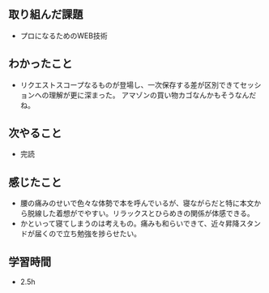 ## 取り組んだ課題
- プロになるためのWEB技術

## わかったこと
- リクエストスコープなるものが登場し、一次保存する差が区別できてセッションへの理解が更に深まった。  アマゾンの買い物カゴなんかもそうなんだね。

## 次やること
- 完読

## 感じたこと
- 腰の痛みのせいで色々な体勢で本を呼んでいるが、寝ながらだと特に本文から脱線した着想がでやすい。リラックスとひらめきの関係が体感できる。
- かといって寝てしまうのは考えもの。痛みも和らいできて、近々昇降スタンドが届くので立ち勉強を捗らせたい。

## 学習時間
- 2.5h


